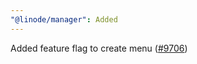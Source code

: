 ```yaml
---
"@linode/manager": Added
---
```


Added feature flag to create menu ([#9706](https://github.com/linode/manager/pull/9706))
